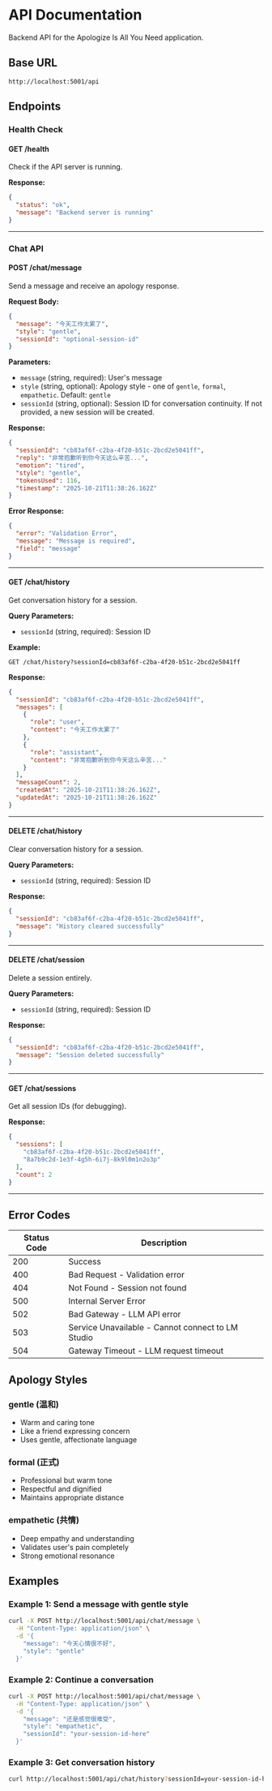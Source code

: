 # API Documentation

Backend API for the Apologize Is All You Need application.

## Base URL

```
http://localhost:5001/api
```

## Endpoints

### Health Check

#### GET /health

Check if the API server is running.

**Response:**
```json
{
  "status": "ok",
  "message": "Backend server is running"
}
```

---

### Chat API

#### POST /chat/message

Send a message and receive an apology response.

**Request Body:**
```json
{
  "message": "今天工作太累了",
  "style": "gentle",
  "sessionId": "optional-session-id"
}
```

**Parameters:**
- `message` (string, required): User's message
- `style` (string, optional): Apology style - one of `gentle`, `formal`, `empathetic`. Default: `gentle`
- `sessionId` (string, optional): Session ID for conversation continuity. If not provided, a new session will be created.

**Response:**
```json
{
  "sessionId": "cb83af6f-c2ba-4f20-b51c-2bcd2e5041ff",
  "reply": "非常抱歉听到你今天这么辛苦...",
  "emotion": "tired",
  "style": "gentle",
  "tokensUsed": 116,
  "timestamp": "2025-10-21T11:38:26.162Z"
}
```

**Error Response:**
```json
{
  "error": "Validation Error",
  "message": "Message is required",
  "field": "message"
}
```

---

#### GET /chat/history

Get conversation history for a session.

**Query Parameters:**
- `sessionId` (string, required): Session ID

**Example:**
```
GET /chat/history?sessionId=cb83af6f-c2ba-4f20-b51c-2bcd2e5041ff
```

**Response:**
```json
{
  "sessionId": "cb83af6f-c2ba-4f20-b51c-2bcd2e5041ff",
  "messages": [
    {
      "role": "user",
      "content": "今天工作太累了"
    },
    {
      "role": "assistant",
      "content": "非常抱歉听到你今天这么辛苦..."
    }
  ],
  "messageCount": 2,
  "createdAt": "2025-10-21T11:38:26.162Z",
  "updatedAt": "2025-10-21T11:38:26.162Z"
}
```

---

#### DELETE /chat/history

Clear conversation history for a session.

**Query Parameters:**
- `sessionId` (string, required): Session ID

**Response:**
```json
{
  "sessionId": "cb83af6f-c2ba-4f20-b51c-2bcd2e5041ff",
  "message": "History cleared successfully"
}
```

---

#### DELETE /chat/session

Delete a session entirely.

**Query Parameters:**
- `sessionId` (string, required): Session ID

**Response:**
```json
{
  "sessionId": "cb83af6f-c2ba-4f20-b51c-2bcd2e5041ff",
  "message": "Session deleted successfully"
}
```

---

#### GET /chat/sessions

Get all session IDs (for debugging).

**Response:**
```json
{
  "sessions": [
    "cb83af6f-c2ba-4f20-b51c-2bcd2e5041ff",
    "8a7b9c2d-1e3f-4g5h-6i7j-8k9l0m1n2o3p"
  ],
  "count": 2
}
```

---

## Error Codes

| Status Code | Description |
|-------------|-------------|
| 200 | Success |
| 400 | Bad Request - Validation error |
| 404 | Not Found - Session not found |
| 500 | Internal Server Error |
| 502 | Bad Gateway - LLM API error |
| 503 | Service Unavailable - Cannot connect to LM Studio |
| 504 | Gateway Timeout - LLM request timeout |

## Apology Styles

### gentle (温和)
- Warm and caring tone
- Like a friend expressing concern
- Uses gentle, affectionate language

### formal (正式)
- Professional but warm tone
- Respectful and dignified
- Maintains appropriate distance

### empathetic (共情)
- Deep empathy and understanding
- Validates user's pain completely
- Strong emotional resonance

## Examples

### Example 1: Send a message with gentle style

```bash
curl -X POST http://localhost:5001/api/chat/message \
  -H "Content-Type: application/json" \
  -d '{
    "message": "今天心情很不好",
    "style": "gentle"
  }'
```

### Example 2: Continue a conversation

```bash
curl -X POST http://localhost:5001/api/chat/message \
  -H "Content-Type: application/json" \
  -d '{
    "message": "还是感觉很难受",
    "style": "empathetic",
    "sessionId": "your-session-id-here"
  }'
```

### Example 3: Get conversation history

```bash
curl http://localhost:5001/api/chat/history?sessionId=your-session-id-here
```
